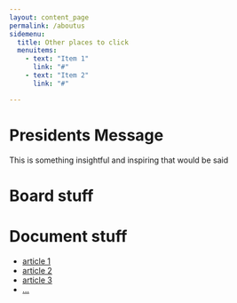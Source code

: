 ```yaml
---
layout: content_page
permalink: /aboutus
sidemenu:
  title: Other places to click
  menuitems:
    - text: "Item 1"
      link: "#"
    - text: "Item 2"
      link: "#"

---
```



<a name="presidents"></a>

# Presidents Message

This is something insightful and inspiring that would be said


<a name="board"></a>
# Board stuff

<a name="documents"></a>
# Document stuff

* [article 1](#)
* [article 2](#)
* [article 3](#)
* [...](#)

